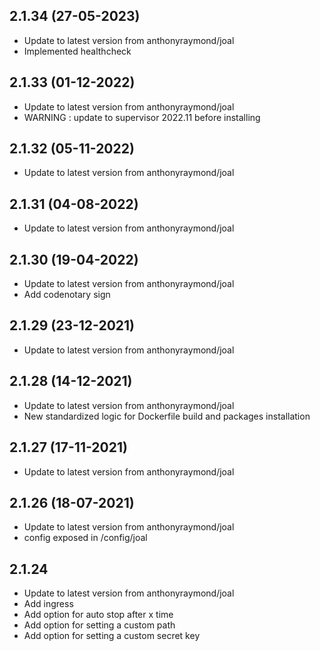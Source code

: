 
## 2.1.34 (27-05-2023)
- Update to latest version from anthonyraymond/joal
- Implemented healthcheck

## 2.1.33 (01-12-2022)

- Update to latest version from anthonyraymond/joal
- WARNING : update to supervisor 2022.11 before installing

## 2.1.32 (05-11-2022)

- Update to latest version from anthonyraymond/joal

## 2.1.31 (04-08-2022)

- Update to latest version from anthonyraymond/joal

## 2.1.30 (19-04-2022)

- Update to latest version from anthonyraymond/joal
- Add codenotary sign

## 2.1.29 (23-12-2021)

- Update to latest version from anthonyraymond/joal

## 2.1.28 (14-12-2021)

- Update to latest version from anthonyraymond/joal
- New standardized logic for Dockerfile build and packages installation

## 2.1.27 (17-11-2021)

- Update to latest version from anthonyraymond/joal

## 2.1.26 (18-07-2021)

- Update to latest version from anthonyraymond/joal
- config exposed in /config/joal

## 2.1.24

- Update to latest version from anthonyraymond/joal
- Add ingress
- Add option for auto stop after x time
- Add option for setting a custom path
- Add option for setting a custom secret key
